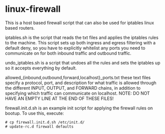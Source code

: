 linux-firewall
==============
This is a host based firewall script that can also be used for iptables linux based routers.

iptables.sh is the script that reads the txt files and applies the iptables rules to the machine. This script sets up both ingress and egress filtering with a default deny, so you have to explicitly whitelist any ports you need to communicate on for both inbound traffic and outbound traffic.

undo_iptables.sh is a script that undoes all the rules and sets the iptables up so it accepts everything by default.

allowed_{inbound,outbound,forward,localhost}_ports.txt these text files specify a protocol, port, and description for what traffic is allowed through the different INPUT, OUTPUT, and FORWARD chains, in addition to specifying which traffic can communicate on localhost. NOTE: DO NOT HAVE AN EMPTY LINE AT THE END OF THESE FILES!

firewall.init.d.sh is an example init script for applying the firewall rules on bootup. To use this, execute:
```
# cp firewall.init.d.sh /etc/init.d/
# update-rc.d firewall defaults
```

